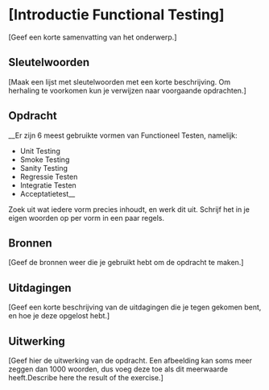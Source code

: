# [Introductie Functional Testing]
[Geef een korte samenvatting van het onderwerp.]

## Sleutelwoorden
[Maak een lijst met sleutelwoorden met een korte beschrijving. Om herhaling te voorkomen kun je verwijzen naar voorgaande opdrachten.]

## Opdracht
__Er zijn 6 meest gebruikte vormen van Functioneel Testen, namelijk:
* Unit Testing
* Smoke Testing
* Sanity Testing
* Regressie Testen
* Integratie Testen
* Acceptatietest__

Zoek uit wat iedere vorm precies inhoudt, en werk dit uit. Schrijf het in je eigen woorden op per vorm in een paar regels.

## Bronnen
[Geef de bronnen weer die je gebruikt hebt om de opdracht te maken.]

## Uitdagingen
[Geef een korte beschrijving van de uitdagingen die je tegen gekomen bent, en hoe je deze opgelost hebt.]

## Uitwerking
[Geef hier de uitwerking van de opdracht. Een afbeelding kan soms meer zeggen dan 1000 woorden, dus voeg deze toe als dit meerwaarde heeft.Describe here the result of the exercise.]
